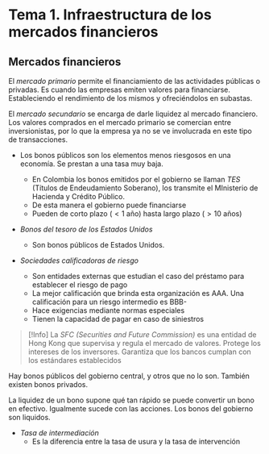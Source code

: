 # Tema 1. Infraestructura de los mercados financieros

## Mercados financieros

El _mercado primario_ permite el financiamiento de las actividades públicas o privadas. Es cuando las empresas emiten valores para financiarse. Estableciendo el rendimiento de los mismos y ofreciéndolos en subastas.

El _mercado secundario_ se encarga de darle liquidez al mercado financiero. Los valores comprados en el mercado primario se comercian entre inversionistas, por lo que la empresa ya no se ve involucrada en este tipo de transacciones.


- Los bonos públicos son los elementos menos riesgosos en una economía. Se prestan a una tasa muy baja.
	- En Colombia los bonos emitidos por el gobierno se llaman _TES_ (Títulos de Endeudamiento Soberano), los transmite el MInisterio de Hacienda y Crédito Público.
	- De esta manera el gobierno puede financiarse
	- Pueden de corto plazo ($< 1$ año) hasta largo plazo ($> 10$ años)

- _Bonos del tesoro de los Estados Unidos_ 
	- Son bonos públicos de Estados Unidos.

- _Sociedades calificadoras de riesgo_ 
	- Son entidades externas que estudian el caso del préstamo para establecer el riesgo de pago
	- La mejor calificación que brinda esta organización es AAA. Una calificación para un riesgo intermedio es BBB-
	- Hace exigencias mediante normas especiales
	- Tienen la capacidad de pagar en caso de siniestros

>[!Info]
>La _SFC (Securities and Future Commission)_ es una entidad de Hong Kong que supervisa y regula el mercado de valores.
>Protege los intereses de los inversores. Garantiza que los bancos cumplan con los estándares establecidos


Hay bonos públicos del gobierno central, y otros que no lo son.
También existen bonos privados.

La liquidez de un bono supone qué tan rápido se puede convertir un bono en efectivo. Igualmente sucede con las acciones. Los bonos del gobierno son liquidos.

- _Tasa de intermediación_
	- Es la diferencia entre la tasa de usura y la tasa de intervención
